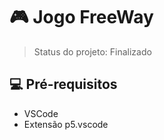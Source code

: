 <h1>🎮 Jogo FreeWay</h1>

> Status do projeto: Finalizado

## 💻 Pré-requisitos

* VSCode
* Extensão p5.vscode
